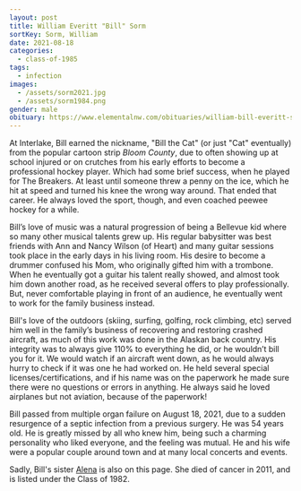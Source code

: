 ```yaml
---
layout: post
title: William Everitt "Bill" Sorm
sortKey: Sorm, William
date: 2021-08-18
categories:
  - class-of-1985
tags:
  - infection
images:
  - /assets/sorm2021.jpg
  - /assets/sorm1984.png
gender: male
obituary: https://www.elementalnw.com/obituaries/william-bill-everitt-sorm/128/
---
```


At Interlake, Bill earned the nickname, "Bill the Cat" (or just "Cat" eventually) from the popular cartoon strip _Bloom County_, due to often showing up at school injured or on crutches from his early efforts to become a professional hockey player. Which had some brief success, when he played for The Breakers. At least until someone threw a penny on the ice, which he hit at speed and turned his knee the wrong way around. That ended that career. He always loved the sport, though, and even coached peewee hockey for a while.

Bill’s love of music was a natural progression of being a Bellevue kid where so many other musical talents grew up. His regular babysitter was best friends with Ann and Nancy Wilson (of Heart) and many guitar sessions took place in the early days in his living room. His desire to become a drummer confused his Mom, who originally gifted him with a trombone. When he eventually got a guitar his talent really showed, and almost took him down another road, as he received several offers to play professionally. But, never comfortable playing in front of an audience, he eventually went to work for the family business instead.

Bill's love of the outdoors (skiing, surfing, golfing, rock climbing, etc) served him well in the family’s business of recovering and restoring crashed aircraft, as much of this work was done in the Alaskan back country. His integrity was to always give 110% to everything he did, or he wouldn’t bill you for it. We would watch if an aircraft went down, as he would always hurry to check if it was one he had worked on. He held several special licenses/certifications, and if his name was on the paperwork he made sure there were no questions or errors in anything. He always said he loved airplanes but not aviation, because of the paperwork!

Bill passed from multiple organ failure on August 18, 2021, due to a sudden resurgence of a septic infection from a previous surgery. He was 54 years old. He is greatly missed by all who knew him, being such a charming personality who liked everyone, and the feeling was mutual. He and his wife were a popular couple around town and at many local concerts and events.

Sadly, Bill's sister [Alena](https://ihsmemorial.org/class-of-1982/alena-maria-sorm/) is also on this page. She died of cancer in 2011, and is listed under the Class of 1982.

